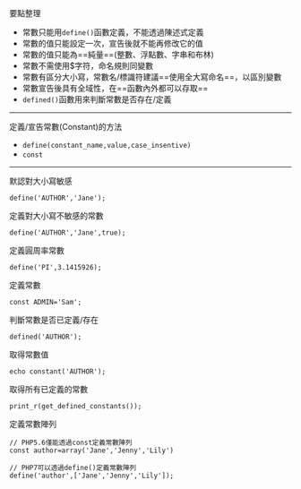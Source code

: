 要點整理
- 常數只能用`define()`函數定義，不能透過陳述式定義
- 常數的值只能設定一次，宣告後就不能再修改它的值
- 常數的值只能為==純量==(整數、浮點數、字串和布林)
- 常數不需使用$字符，命名規則同變數
- 常數有區分大小寫，常數名/標識符建議==使用全大寫命名==，以區別變數
- 常數宣告後具有全域性，在==函數內外都可以存取==
- `defined()`函數用來判斷常數是否存在/定義

---

定義/宣告常數(Constant)的方法
* `define(constant_name,value,case_insentive)`
* `const`

---

默認對大小寫敏感
```
define('AUTHOR','Jane');
```

定義對大小寫不敏感的常數
```
define('AUTHOR','Jane',true);
```

定義圓周率常數
```
define('PI',3.1415926);
```

定義常數
```
const ADMIN='Sam';
```

判斷常數是否已定義/存在
```
defined('AUTHOR');
```

取得常數值
```
echo constant('AUTHOR');
```

取得所有已定義的常數
```
print_r(get_defined_constants());
```

定義常數陣列
```
// PHP5.6僅能透過const定義常數陣列
const author=array('Jane','Jenny','Lily')
```

```
// PHP7可以透過define()定義常數陣列
define('author',['Jane','Jenny','Lily']);
```